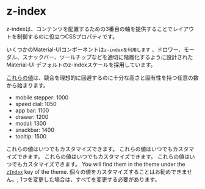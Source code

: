 # z-index

<p class="description">z-indexは、コンテンツを配置するための3番目の軸を提供することでレイアウトを制御するのに役立つCSSプロパティです。</p>

いくつかのMaterial-UIコンポーネントは`z-indexを利用します` 、ドロワー、モーダル、スナックバー、ツールチップなどを適切に階層化するように設計されたMaterial-UI デフォルトのz-indexスケールを採用しています。

[これらの値](https://github.com/mui-org/material-ui/blob/next/packages/material-ui/src/styles/zIndex.js)は、競合を理想的に回避するのに十分な高さと固有性を持つ任意の数から始まります。

- mobile stepper: 1000
- speed dial: 1050
- app bar: 1100
- drawer: 1200
- modal: 1300
- snackbar: 1400
- tooltip: 1500

これらの値はいつでもカスタマイズできます。 これらの値はいつでもカスタマイズできます。 これらの値はいつでもカスタマイズできます。 これらの値はいつでもカスタマイズできます。 You will find them in the theme under the [`zIndex`](/customization/default-theme/?expand-path=$.zIndex) key of the theme. 個々の値をカスタマイズすることはお勧めできません。; 1つを変更した場合は、すべてを変更する必要があります。
